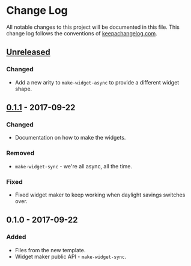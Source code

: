 # Change Log
All notable changes to this project will be documented in this file. This change log follows the conventions of [keepachangelog.com](http://keepachangelog.com/).

## [Unreleased]
### Changed
- Add a new arity to `make-widget-async` to provide a different widget shape.

## [0.1.1] - 2017-09-22
### Changed
- Documentation on how to make the widgets.

### Removed
- `make-widget-sync` - we're all async, all the time.

### Fixed
- Fixed widget maker to keep working when daylight savings switches over.

## 0.1.0 - 2017-09-22
### Added
- Files from the new template.
- Widget maker public API - `make-widget-sync`.

[Unreleased]: https://github.com/your-name/shire-model/compare/0.1.1...HEAD
[0.1.1]: https://github.com/your-name/shire-model/compare/0.1.0...0.1.1
